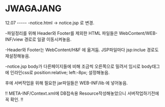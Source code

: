 # JWAGAJANG

12.07 -----
-notice.html -> notice.jsp 로 변경.

-파일정리를 위해 Header와 Footer를 제외한 HTML 파일들은 WebContent/WEB-INF/view 경로로 일괄 이동시켜놓음.

-Header와 Footer는 WebContent/H&F 에 옮겨둠.
JSP파일마다 jsp:inclue 경로도 재설정해놓음.


-notice.jsp body가 다른페이지들에 비해 조금씩 오른쪽으로 밀려서 
임시로 body태그에 인라인css로 position:relative; left:-8px; 설정해놓음.

후에 서버작업을 위해 필요한 jar파일들은 WEB-INF/lib 에 넣어놓음.

!! META-INF/Context.xml에 DB접속용 Resource작성해놓았으니 서버작업하기전에 꼭 확인. !!
